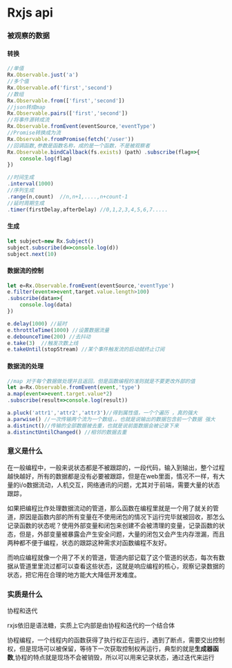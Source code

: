 # Rxjs api

### 被观察的数据

#### 转换

```javascript
//单值
Rx.Observable.just('a')
//多个值
Rx.Observable.of('first','second')
//数组
Rx.Observable.from(['first','second'])
//json转成map
Rx.Observable.pairs(['first','second'])
//将事件源转成流
Rx.Observable.fromEvent(eventSource,'eventType')
//Promise转换成为流
Rx.Observable.fromPromise(fetch('/user'))
//回调函数,参数是函数名称，成的是一个函数，不是被观察者
Rx.Observable.bindCallback(fs.exists)（path）.subscribe(flag=>{
    console.log(flag)
})

//时间生成
.interval(1000)
//序列生成
.range(n,count)  //n,n+1,....,n+count-1
//延时周期生成
.timer(firstDelay,afterDelay) //0,1,2,3,4,5,6,7.....

```

#### 生成

```javascript
let subject=new Rx.Subject()
subject.subscribe(d=>console.log(d))
subject.next(10)
```

#### 数据流的控制

```javascript
let e=Rx.Observable.fromEvent(eventSource,'eventType')
e.filter(event=>event,target.value.length>100)
.subscribe(data=>{
    console.log(data)
})

e.delay(1000) //延时
e.throttleTime(1000) //设置数据流量
e.debounceTime(200) //去抖动
e.take(3)  //触发次数上线
e.takeUntil(stopStream) //某个事件触发流的启动就终止订阅
```

#### 数据流的处理

```javascript
//map 对于每个数据做处理并且返回，但是函数编程的准则就是不要更改外部的值
let a=Rx.Observable.fromEvent(event,'type')
a.map(event=>event.target.value*2)
.subscribe(result=>console.log(result))

a.pluck('attr1','attr2','attr3')//得到属性值，一个个遍历 ，真的强大
a.parwise() //一次传输两个流为一个数组，。也就是说输出的数据包含前一个数据 强大
a.distinct()//传输的全部数据被去重，也就是说前面数据会被记录下来
a.distinctUntilChanged() //相邻的数据去重
```

### 意义是什么

在一般编程中，一般来说状态都是不被跟踪的，一段代码，输入到输出，整个过程越快越好，所有的数据都是没有必要被跟踪，但是在web里面，情况不一样，有大量的i/o数据流动，人机交互，网络通讯的问题，尤其对于前端，需要大量的状态跟踪，

如果把编程比作处理数据流动的管道，那么函数在编程里就是一个用了就关的管道，原因是函数内部的所有变量在不使用闭包的情况下运行完毕就被回收，那怎么记录函数的状态呢？使用外部变量和闭包来创建不会被清理的变量，记录函数的状态，但是，外部变量被暴露会产生安全问题，大量的闭包又会产生内存泄漏，而且两种都不便于编程，状态的跟踪这种需求对函数编程不友好。

而响应编程就像一个用了不关的管道，管道内部记载了这个管道的状态，每次有数据从管道里里流过都可以查看这些状态，这就是响应编程的核心，观察记录数据的状态，把它用在合理的地方能大大降低开发难度。

### 实质是什么

协程和迭代

rxjs依旧是语法糖，实质上它内部是由协程和迭代的一个结合体

协程编程，一个线程内的函数获得了执行权正在运行，遇到了断点，需要交出控制权，但是现场可以被保留，等待下一次获取控制权再运行，典型的就是**生成器函数**,协程的特点就是现场不会被销毁，所以可以用来记录状态，通过迭代来运行